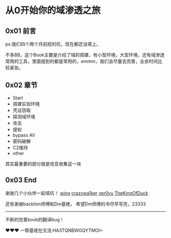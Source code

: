 # 从0开始你的域渗透之旅


## 0x01 前言
ps:我们四个两个月前挖的坑，现在都还没填上。

不多BB，这个Book主要是介绍了域的搭建，有小型环境，大型环境，还有域渗透常用的工具，里面提到的都是常用的，emmm，我们会尽量去完善，业余时间比较紧张。

## 0x02 章节

- Start
- 搭建实验环境
- 凭证窃取
- 探测域环境
- 攻击
- 提权
- bypass AV
- 密码破解
- C2维持
- other

其实最重要的部分就是信息收集这一块

## 0x03 End
谢谢几个小伙伴一起填坑！
[wing](https://github.com/evilwing)
[crazywa1ker](https://github.com/crazywa1ker)
[zer0yu](https://github.com/zer0yu)
[TheKingOfDuck](https://github.com/TheKingOfDuck)

还有谢谢backlion师傅和Dm基佬。
希望Dm师傅的书尽早写完，23333

-----
不断的完善book的翻译bug！

❤️❤️❤️
一帮基佬在交流:HA3TQNBWGQYTMOI=


